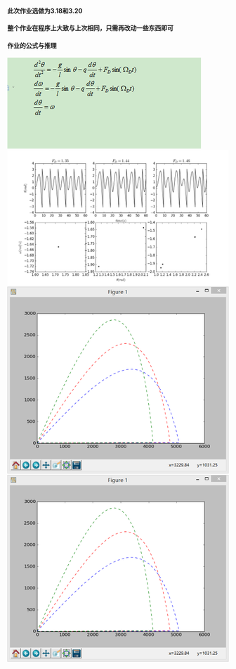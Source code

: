#### 此次作业选做为3.18和3.20
#### 整个作业在程序上大致与上次相同，只需再改动一些东西即可
#### 作业的公式与推理
![github](https://github.com/Huangyu007/compuational_physics_N2014301020030/blob/master/QQ%E6%88%AA%E5%9B%BE20161107080459.png)
![github](https://github.com/Huangyu007/compuational_physics_N2014301020030/blob/master/Exercise08_Poincare.png)
![github](https://github.com/Huangyu007/compuational_physics_N2014301020030/blob/master/QQ%E6%88%AA%E5%9B%BE20161024064246.png)
![github](https://github.com/Huangyu007/compuational_physics_N2014301020030/blob/master/QQ%E6%88%AA%E5%9B%BE20161024064246.png)
